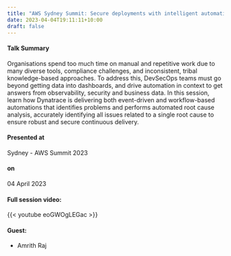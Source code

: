 ```yaml
---
title: "AWS Sydney Summit: Secure deployments with intelligent automation for DevSecOps"
date: 2023-04-04T19:11:11+10:00
draft: false
---
```


#### Talk Summary

Organisations spend too much time on manual and repetitive work due to many diverse tools, compliance challenges, and inconsistent, tribal knowledge-based approaches. To address this, DevSecOps teams must go beyond getting data into dashboards, and drive automation in context to get answers from observability, security and business data. In this session, learn how Dynatrace is delivering both event-driven and workflow-based automations that identifies problems and performs automated root cause analysis, accurately identifying all issues related to a single root cause to ensure robust and secure continuous delivery.

#### Presented at 

Sydney - AWS Summit 2023

#### on

04 April 2023

####  Full session video:

{{< youtube eoGWOgLEGac >}}

#### Guest:
* Amrith Raj

